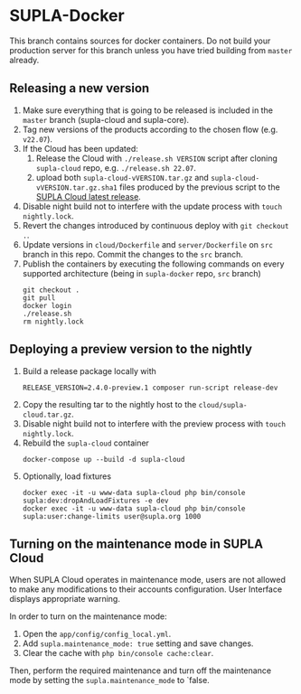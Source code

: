 # SUPLA-Docker

This branch contains sources for docker containers. Do not build your production
server for this branch unless you have tried building from `master` already.

## Releasing a new version

1. Make sure everything that is going to be released is included in the `master` branch
   (supla-cloud and supla-core).
2. Tag new versions of the products according to the chosen flow (e.g. `v22.07`).
3. If the Cloud has been updated:
    1. Release the Cloud with `./release.sh VERSION` script after cloning `supla-cloud` repo, e.g. `./release.sh 22.07`.
    1. upload both `supla-cloud-vVERSION.tar.gz` and `supla-cloud-vVERSION.tar.gz.sha1` files produced by the previous script to the
   [SUPLA Cloud latest release](https://github.com/SUPLA/supla-cloud/releases/latest).
4. Disable night build not to interfere with the update process with `touch nightly.lock`.
5. Revert the changes introduced by continuous deploy with `git checkout .`.
6. Update versions in `cloud/Dockerfile` and `server/Dockerfile` on `src` branch in this repo. Commit the changes to the `src` branch.
7. Publish the containers by executing the following commands on every supported architecture
   (being in `supla-docker` repo, `src` branch)
   ```
   git checkout .
   git pull
   docker login
   ./release.sh
   rm nightly.lock
   ```

## Deploying a preview version to the nightly

1. Build a release package locally with
    ```
    RELEASE_VERSION=2.4.0-preview.1 composer run-script release-dev
    ```
1. Copy the resulting tar to the nightly host to the `cloud/supla-cloud.tar.gz`.
1. Disable night build not to interfere with the preview process with `touch nightly.lock`.
1. Rebuild the `supla-cloud` container
    ```
    docker-compose up --build -d supla-cloud
    ```
1. Optionally, load fixtures
    ```
    docker exec -it -u www-data supla-cloud php bin/console supla:dev:dropAndLoadFixtures -e dev
    docker exec -it -u www-data supla-cloud php bin/console supla:user:change-limits user@supla.org 1000
    ```
    
## Turning on the maintenance mode in SUPLA Cloud

When SUPLA Cloud operates in maintenance mode, users are not allowed to make any modifications to 
their accounts configuration. User Interface displays appropriate warning.

In order to turn on the maintenance mode:

1. Open the `app/config/config_local.yml`.
1. Add `supla.maintenance_mode: true` setting and save changes.
1. Clear the cache with `php bin/console cache:clear`.

Then, perform the required maintenance and turn off the maintenance mode by setting the `supla.maintenance_mode`
to `false.
